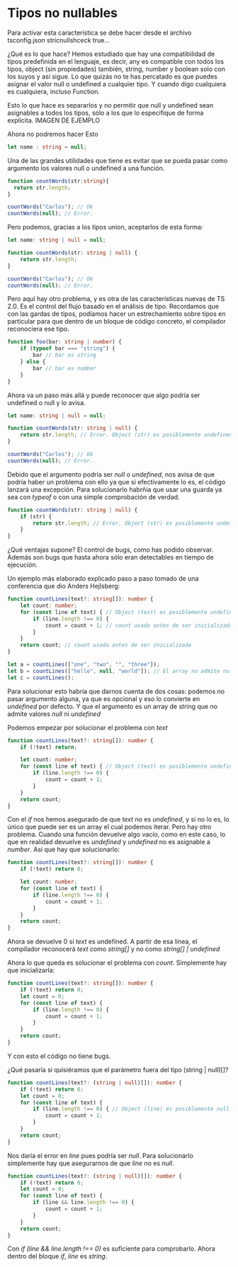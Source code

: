 # Tipos no nullables


Para activar esta característica se debe hacer desde el archivo tsconfig.json stricnullshceck true...

¿Qué es lo que hace? Hemos estudiado que hay una compatibilidad de tipos predefinida en el lenguaje, es decir, any es compatible con todos los tipos, object (sin propiedades) también,
string, number y boolean solo con los suyos y así sigue. Lo que quizás no te has percatado es que puedes asignar el valor null o undefined a cualquier tipo. Y cuando
digo cualquiera es cualquiera, incluso Function.

Esto lo que hace es separarlos y no permitir que null y undefined sean asignables a todos los tipos, sólo a los que lo especifique de forma explícita.
IMAGEN DE EJEMPLO

Ahora no podremos hacer Esto

```ts
let name : string = null;
```

Una de las grandes utilidades que tiene es evitar que se pueda pasar como argumento los valores null o undefined a una función.

```ts
function countWords(str:string){
  return str.length;
}

countWords("Carlos"); // Ok
countWords(null); // Error. 
```

Pero podemos, gracias a los tipos union, aceptarlos de esta forma:

```ts
let name: string | null = null;

function countWords(str: string | null) {
    return str.length;
}

countWords("Carlos"); // Ok
countWords(null); // Error. 
```

Pero aquí hay otro problema, y es otra de las características nuevas de TS 2.0. Es el control del flujo basado en el análisis de tipo. Recordamos que con las gardas de tipos, podíamos hacer un estrechamiento sobre tipos en particular para que dentro de un bloque de código concreto, el compilador reconociera ese tipo. 

```ts
function foo(bar: string | number) {
    if (typeof bar === "string") {
        bar // bar es string
    } else {
        bar // bar es number
    }
}
```
Ahora va un paso más allá y puede reconocer que algo podría ser undefined o null y lo avisa.

```ts
let name: string | null = null;

function countWords(str: string | null) {
    return str.length; // Error. Object (str) es posiblemente undefined
}

countWords("Carlos"); // Ok
countWords(null); // Error. 
```

Debido que el argumento podría ser *null* o *undefined*, nos avisa de que podría haber un problema con ello ya que si efectivamente lo es, el código lanzará una excepción.
Para solucionarlo habrñia que usar una guarda ya sea con *typeof* o con una simple comprobación de verdad.

```ts
function countWords(str: string | null) {
    if (str) {
        return str.length; // Error. Object (str) es posiblemente undefined
    }
}
```
¿Qué ventajas supone? El control de bugs, como has podido observar. Además son bugs que hasta ahora sólo eran detectables en tiempo de ejecución.

Un ejemplo más elaborado explicado paso a paso tomado de una conferencia que dio Anders Hejlsberg:

```ts
function countLines(text?: string[]): number {
    let count: number;
    for (const line of text) { // Object (text) es posiblemente undefined
        if (line.length !== 0) {
            count = count + 1; // count usada antes de ser inicializada
        }
    }
    return count; // count usada antes de ser inicializada
}

let a = countLines(["one", "two", "", "three"]);
let b = countLines(["hello", null, "world"]); // El array no admite nullos.
let c = countLines();
```

Para solucionar esto habría que darnos cuenta de dos cosas: podemos no pasar argumento alguna, ya que es opcional y eso lo convierte en *undefined* por defecto. Y que el argumento es un array de string que no admite valores *null* ni *undefined*

Podemos empezar por solucionar el problema con *text*

```ts
function countLines(text?: string[]): number {
    if (!text) return;

    let count: number;
    for (const line of text) { // Object (text) es posiblemente undefined
        if (line.length !== 0) {
            count = count + 1;
        }
    }
    return count;
}
```
Con el *if* nos hemos asegurado de que *text* no es *undefined*, y si no lo es, lo único que puede ser es un array el cual podemos iterar. Pero hay otro problema. Cuando una función devuelve algo vacío, como en este caso, lo que en realidad devuelve es *undefined* y *undefined* no es asignable a *number*. Así que hay que solucionarlo:

```ts
function countLines(text?: string[]): number {
    if (!text) return 0; 

    let count: number;
    for (const line of text) { 
        if (line.length !== 0) {
            count = count + 1;
        }
    }
    return count;
}
```

Ahora se devuelve 0 si *text* es undefined. A partir de esa línea, el compilador reconocerá *text* como *string[]* y no como *string[] | undefined*

Ahora lo que queda es solucionar el problema con *count*. Simplemente hay que inicializarla:

```ts
function countLines(text?: string[]): number {
    if (!text) return 0; 
    let count = 0;
    for (const line of text) { 
        if (line.length !== 0) {
            count = count + 1;
        }
    }
    return count;
}
```

Y con esto el código no tiene bugs.

¿Qué pasaría si quisiéramos que el parámetro fuera del tipo (string | null)[]? 


```ts
function countLines(text?: (string | null)[]): number {
    if (!text) return 0; 
    let count = 0;
    for (const line of text) { 
        if (line.length !== 0) { // Object (line) es posiblemente null
            count = count + 1;
        }
    }
    return count;
}
```

Nos daría el error en *line* pues podría ser *null*. Para solucionarlo simplemente hay que asegurarnos de que *line* no es *null*.


```ts
function countLines(text?: (string | null)[]): number {
    if (!text) return 0; 
    let count = 0;
    for (const line of text) { 
        if (line && line.length !== 0) { 
            count = count + 1;
        }
    }
    return count;
}
```
Con *if (line && line.length !== 0)* es suficiente para comprobarlo. Ahora dentro del bloque *if*, *line* es *string*.
